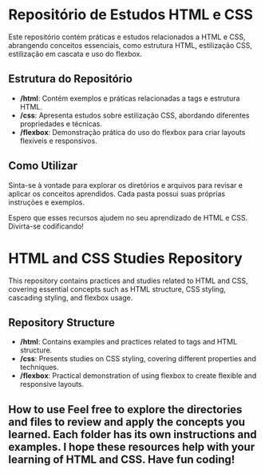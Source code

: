# Repositório de Estudos HTML e CSS

Este repositório contém práticas e estudos relacionados a HTML e CSS, abrangendo conceitos essenciais, como estrutura HTML, estilização CSS, estilização em cascata e uso do flexbox.

## Estrutura do Repositório

- **/html**: Contém exemplos e práticas relacionadas a tags e estrutura HTML.
- **/css**: Apresenta estudos sobre estilização CSS, abordando diferentes propriedades e técnicas.
- **/flexbox**: Demonstração prática do uso do flexbox para criar layouts flexíveis e responsivos.

## Como Utilizar

Sinta-se à vontade para explorar os diretórios e arquivos para revisar e aplicar os conceitos aprendidos. Cada pasta possui suas próprias instruções e exemplos.


Espero que esses recursos ajudem no seu aprendizado de HTML e CSS. Divirta-se codificando!

# HTML and CSS Studies Repository 
This repository contains practices and studies related to HTML and CSS, covering essential concepts such as HTML structure, CSS styling, cascading styling, and flexbox usage.

## Repository Structure 
- **/html**: Contains examples and practices related to tags and HTML structure.
- **/css**: Presents studies on CSS styling, covering different properties and techniques.
- **/flexbox**: Practical demonstration of using flexbox to create flexible and responsive layouts. 

## How to use Feel free to explore the directories and files to review and apply the concepts you learned. Each folder has its own instructions and examples. I hope these resources help with your learning of HTML and CSS. Have fun coding!
